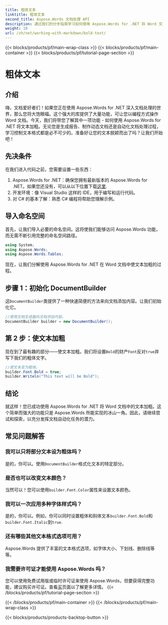 ```yaml
---
title: 粗体文本
linktitle: 粗体文本
second_title: Aspose.Words 文档处理 API
description: 通过我们的分步指南学习如何使用 Aspose.Words for .NET 将 Word 文档中的文本加粗。非常适合自动化文档格式化。
weight: 10
url: /zh/net/working-with-markdown/bold-text/
---
```


{{< blocks/products/pf/main-wrap-class >}}
{{< blocks/products/pf/main-container >}}
{{< blocks/products/pf/tutorial-page-section >}}

# 粗体文本

## 介绍

嗨，文档爱好者们！如果您正在使用 Aspose.Words for .NET 深入文档处理的世界，那么您将大饱眼福。这个强大的库提供了大量功能，可让您以编程方式操作 Word 文档。今天，我们将带您了解其中一项功能 - 如何使用 Aspose.Words for .NET 将文本加粗。无论您是生成报告、制作动态文档还是自动化文档处理过程，学习控制文本格式都是必不可少的。准备好让您的文本脱颖而出了吗？让我们开始吧！

## 先决条件

在我们进入代码之前，您需要设置一些东西：

1.  Aspose.Words for .NET：确保您拥有最新版本的 Aspose.Words for .NET。如果您还没有，可以从以下位置下载[这里](https://releases.aspose.com/words/net/).
2. 开发环境：像 Visual Studio 这样的 IDE，用于编写和运行代码。
3. 对 C# 的基本了解：熟悉 C# 编程将帮助您理解示例。

## 导入命名空间

首先，让我们导入必要的命名空间。这将使我们能够访问 Aspose.Words 功能，而无需不断引用完整的命名空间路径。

```csharp
using System;
using Aspose.Words;
using Aspose.Words.Tables;
```

现在，让我们分解使用 Aspose.Words for .NET 在 Word 文档中使文本加粗的过程。

## 步骤 1：初始化 DocumentBuilder

这`DocumentBuilder`类提供了一种快速简便的方法来向文档添加内容。让我们初始化它。

```csharp
//使用文档生成器向文档添加内容。
DocumentBuilder builder = new DocumentBuilder();
```

## 第 2 步：使文本加粗

现在到了最有趣的部分——使文本加粗。我们将设置`Bold`的财产`Font`反对`true`并写下我们的粗体文字。

```csharp
//使文本变为粗体。
builder.Font.Bold = true;
builder.Writeln("This text will be Bold");
```

## 结论

就这样！您已成功使用 Aspose.Words for .NET 将 Word 文档中的文本加粗。这个简单而强大的功能只是 Aspose.Words 所能实现的冰山一角。因此，请继续尝试和探索，以充分发挥文档自动化任务的潜力。

## 常见问题解答

### 我可以只将部分文本设为粗体吗？
是的，你可以。使用`DocumentBuilder`格式化文本的特定部分。

### 是否也可以改变文本颜色？
当然可以！您可以使用`builder.Font.Color`属性来设置文本颜色。

### 我可以一次应用多种字体样式吗？
是的，你可以。例如，你可以同时设置粗体和斜体文本`builder.Font.Bold`和`builder.Font.Italic`到`true`.

### 还有哪些其他文本格式选项可用？
Aspose.Words 提供了丰富的文本格式选项，如字体大小、下划线、删除线等等。

### 我需要许可证才能使用 Aspose.Words 吗？
您可以使用免费试用版或临时许可证来使用 Aspose.Words，但要获得完整功能，建议购买许可证。查看[买](https://purchase.aspose.com/buy)页面以了解更多详情。
{{< /blocks/products/pf/tutorial-page-section >}}

{{< /blocks/products/pf/main-container >}}
{{< /blocks/products/pf/main-wrap-class >}}

{{< blocks/products/products-backtop-button >}}

